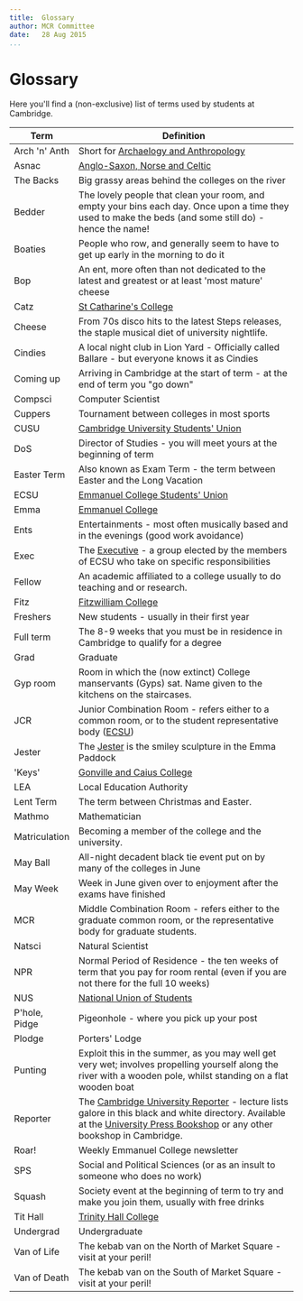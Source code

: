 ```yaml
---
title:  Glossary
author: MCR Committee
date:   28 Aug 2015
...
```


# Glossary

Here you'll find a (non-exclusive) list of terms used by students at
Cambridge.

| Term           | Definition                                                                                                                                                                                                                                                             |
| -------------- | ---------------------------------------------------------------------------------------------------------------------------------------------------------------------------------------------------------------------------------------------------------------------- |
| Arch 'n' Anth  | Short for [Archaelogy and Anthropology](http://www.cam.ac.uk/cambuniv/ugprospectus/courses/archanth.html)                                                                                                                                                              |
| Asnac          | [Anglo-Saxon, Norse and Celtic](http://www.cam.ac.uk/cambuniv/ugprospectus/courses/asnc.html)                                                                                                                                                                          |
| The Backs      | Big grassy areas behind the colleges on the river                                                                                                                                                                                                                      |
| Bedder         | The lovely people that clean your room, and empty your bins each day. Once upon a time they used to make the beds (and some still do) - hence the name!                                                                                                                |
| Boaties        | People who row, and generally seem to have to get up early in the morning to do it                                                                                                                                                                                     |
| Bop            | An ent, more often than not dedicated to the latest and greatest or at least 'most mature' cheese                                                                                                                                                                      |
| Catz           | [St Catharine's College](http://www.caths.cam.ac.uk/)                                                                                                                                                                                                                  |
| Cheese         | From 70s disco hits to the latest Steps releases, the staple musical diet of university nightlife.                                                                                                                                                                     |
| Cindies        | A local night club in Lion Yard - Officially called Ballare - but everyone knows it as Cindies                                                                                                                                                                         |
| Coming up      | Arriving in Cambridge at the start of term - at the end of term you "go down"                                                                                                                                                                                          |
| Compsci        | Computer Scientist                                                                                                                                                                                                                                                     |
| Cuppers        | Tournament between colleges in most sports                                                                                                                                                                                                                             |
| CUSU           | [Cambridge University Students' Union](http://www.cusu.cam.ac.uk/)                                                                                                                                                                                                     |
| DoS            | Director of Studies - you will meet yours at the beginning of term                                                                                                                                                                                                     |
| Easter Term    | Also known as Exam Term - the term between Easter and the Long Vacation                                                                                                                                                                                                |
| ECSU           | [Emmanuel College Students' Union](http://www.ecsu.org.uk/)                                                                                                                                                                                                            |
| Emma           | [Emmanuel College](http://www.emma.cam.ac.uk)                                                                                                                                                                                                                          |
| Ents           | Entertainments - most often musically based and in the evenings (good work avoidance)                                                                                                                                                                                  |
| Exec           | The [Executive](http://www.ecsu.org.uk/about/exec) - a group elected by the members of ECSU who take on specific responsibilities                                                                                                                                      |
| Fellow         | An academic affiliated to a college usually to do teaching and or research.                                                                                                                                                                                            |
| Fitz           | [Fitzwilliam College](http://www.fitz.cam.ac.uk/)                                                                                                                                                                                                                      |
| Freshers       | New students - usually in their first year                                                                                                                                                                                                                             |
| Full term      | The 8-9 weeks that you must be in residence in Cambridge to qualify for a degree                                                                                                                                                                                       |
| Grad           | Graduate                                                                                                                                                                                                                                                               |
| Gyp room       | Room in which the (now extinct) College manservants (Gyps) sat. Name given to the kitchens on the staircases.                                                                                                                                                          |
| JCR            | Junior Combination Room - refers either to a common room, or to the student representative body ([ECSU](http://www.ecsu.org.uk/))                                                                                                                                      |
| Jester         | The [Jester](http://www.emma.cam.ac.uk/about/virtual/clickmap/photo.cfm?photoid=136&locid=90) is the smiley sculpture in the Emma Paddock                                                                                                                              |
| 'Keys'         | [Gonville and Caius College](http://www.cai.cam.ac.uk/)                                                                                                                                                                                                                |
| LEA            | Local Education Authority                                                                                                                                                                                                                                              |
| Lent Term      | The term between Christmas and Easter.                                                                                                                                                                                                                                 |
| Mathmo         | Mathematician                                                                                                                                                                                                                                                          |
| Matriculation  | Becoming a member of the college and the university.                                                                                                                                                                                                                   |
| May Ball       | All-night decadent black tie event put on by many of the colleges in June                                                                                                                                                                                              |
| May Week       | Week in June given over to enjoyment after the exams have finished                                                                                                                                                                                                     |
| MCR            | Middle Combination Room - refers either to the graduate common room, or the representative body for graduate students.                                                                                                                                                 |
| Natsci         | Natural Scientist                                                                                                                                                                                                                                                      |
| NPR            | Normal Period of Residence - the ten weeks of term that you pay for room rental (even if you are not there for the full 10 weeks)                                                                                                                                      |
| NUS            | [National Union of Students](http://www.nusonline.co.uk/)                                                                                                                                                                                                              |
| P'hole, Pidge  | Pigeonhole - where you pick up your post                                                                                                                                                                                                                               |
| Plodge         | Porters' Lodge                                                                                                                                                                                                                                                         |
| Punting        | Exploit this in the summer, as you may well get very wet; involves propelling yourself along the river with a wooden pole, whilst standing on a flat wooden boat                                                                                                       |
| Reporter       | The [Cambridge University Reporter](http://www.admin.cam.ac.uk/reporter/) - lecture lists galore in this black and white directory. Available at the [University Press Bookshop](http://uk.cambridge.org/information/bookshops/) or any other bookshop in Cambridge.   |
| Roar!          | Weekly Emmanuel College newsletter                                                                                                                                                                                                                                     |
| SPS            | Social and Political Sciences (or as an insult to someone who does no work)                                                                                                                                                                                            |
| Squash         | Society event at the beginning of term to try and make you join them, usually with free drinks                                                                                                                                                                         |
| Tit Hall       | [Trinity Hall College](http://www.trinhall.cam.ac.uk/)                                                                                                                                                                                                                 |
| Undergrad      | Undergraduate                                                                                                                                                                                                                                                          |
| Van of Life    | The kebab van on the North of Market Square - visit at your peril!                                                                                                                                                                                                     |
| Van of Death   | The kebab van on the South of Market Square - visit at your peril!                                                                                                                                                                                                     |
